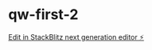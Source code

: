 # qw-first-2

[Edit in StackBlitz next generation editor ⚡️](https://stackblitz.com/~/github.com/amithcabraal/qw-first-2)